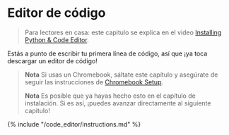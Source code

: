 # Editor de código

> Para lectores en casa: este capitulo se explica en el video [Installing Python & Code Editor](https://www.youtube.com/watch?v=pVTaqzKZCdA&t=4m43s).

Estás a punto de escribir tu primera línea de código, así que ¡ya toca descargar un editor de código!

> **Nota** Si usas un Chromebook, sáltate este capítulo y asegúrate de seguir las instrucciones de [Chromebook Setup](../chromebook_setup/README.md).
> 
> **Nota** Es posible que ya hayas hecho esto en el capítulo de instalación. Si es así, ¡puedes avanzar directamente al siguiente capítulo!

{% include "/code_editor/instructions.md" %}